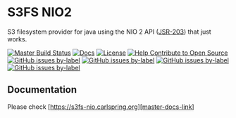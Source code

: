 # S3FS NIO2

S3 filesystem provider for java using the NIO 2 API ([JSR-203]) that just works.

[![Master Build Status][master-build-status-badge]][master-build-status-link]
[![Docs][master-docs-badge]][master-docs-link]
[![License][license-badge]][license-link]
[![Help Contribute to Open Source][codetriage-badge]][codetriage-link]
[![GitHub issues by-label][good-first-issue-badge]][good-first-issue-link]
[![GitHub issues by-label][help-wanted-badge]][help-wanted-link]
[![GitHub issues by-label][hacktoberfest-badge]][hacktoberfest-link]
[![GitHub issues by-label][stackoverflow-badge]][stackoverflow-link]

## Documentation

Please check [https://s3fs-nio.carlspring.org][master-docs-link]

[<--# Links -->]: #

[JSR-203]: https://jcp.org/en/jsr/detail?id=203

[<--# Badges -->]: #
[master-build-status-link]: https://github.com/carlspring/s3fs-nio/actions?query=branch%3Amaster
[master-build-status-badge]: https://github.com/carlspring/s3fs-nio/workflows/Build%20and%20test%20workflow/badge.svg

[master-docs-link]: https://s3fs-nio.carlspring.org
[master-docs-badge]: https://img.shields.io/badge/docs-current-brightgreen.svg

[license-link]: https://opensource.org/licenses/Apache-2.0
[license-badge]: https://img.shields.io/badge/License-Apache%202.0-brightgreen.svg

[codetriage-link]: https://www.codetriage.com/carlspring/s3fs-nio
[codetriage-badge]: https://www.codetriage.com/carlspring/s3fs-nio/badges/users.svg

[good-first-issue-link]: https://github.com/carlspring/s3fs-nio/issues?q=is%3Aissue+is%3Aopen+label%3A%22good%20first%20issue%22
[good-first-issue-badge]: https://img.shields.io/github/issues-raw/carlspring/s3fs-nio/good%20first%20issue.svg?label=good%20first%20issue

[help-wanted-link]: https://github.com/carlspring/s3fs-nio/issues?q=is%3Aissue+is%3Aopen+label%3A%22help%20wanted%22
[help-wanted-badge]: https://img.shields.io/github/issues-raw/carlspring/s3fs-nio/help%20wanted.svg?label=help%20wanted&color=%23856bf9& 

[hacktoberfest-link]: https://github.com/carlspring/s3fs-nio/issues?q=is%3Aissue+is%3Aopen+label%3A%22hacktoberfest%22
[hacktoberfest-badge]: https://img.shields.io/github/issues-raw/carlspring/s3fs-nio/hacktoberfest.svg?label=hacktoberfest&color=orange

[stackoverflow-link]: https://stackoverflow.com/tags/s3fs-nio/
[stackoverflow-badge]: https://img.shields.io/badge/stackoverflow-ask-orange.svg
